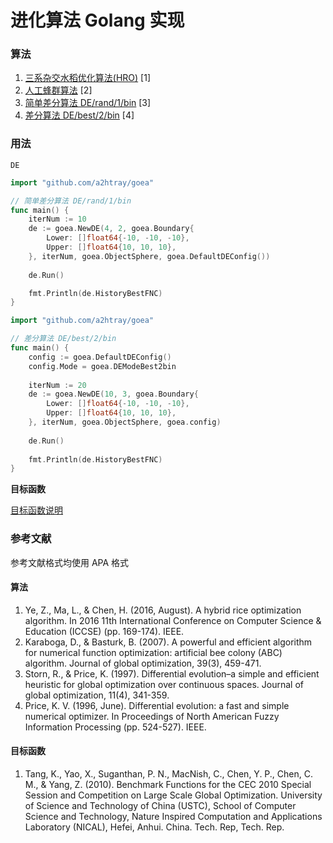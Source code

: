 进化算法 Golang 实现
==========================

### 算法

1. [三系杂交水稻优化算法(HRO)](./doc/HRO.md) [1]
2. [人工蜂群算法](./doc/ABC.md) [2]
3. [简单差分算法 DE/rand/1/bin](./doc/DE-rand-1-bin.md) [3]
4. [差分算法 DE/best/2/bin](./doc/DE-best-2-bin.md) [4]

### 用法

`DE`

```go
import "github.com/a2htray/goea"

// 简单差分算法 DE/rand/1/bin
func main() {
	iterNum := 10
    de := goea.NewDE(4, 2, goea.Boundary{
        Lower: []float64{-10, -10, -10},
        Upper: []float64{10, 10, 10},
    }, iterNum, goea.ObjectSphere, goea.DefaultDEConfig())
    
    de.Run()

    fmt.Println(de.HistoryBestFNC)
}
```

```go
import "github.com/a2htray/goea"

// 差分算法 DE/best/2/bin
func main() {
	config := goea.DefaultDEConfig()
    config.Mode = goea.DEModeBest2bin
    
    iterNum := 20
    de := goea.NewDE(10, 3, goea.Boundary{
        Lower: []float64{-10, -10, -10},
        Upper: []float64{10, 10, 10},
    }, iterNum, goea.ObjectSphere, goea.config)
    
    de.Run()
    
    fmt.Println(de.HistoryBestFNC)
}
```

**目标函数**

[目标函数说明](./doc/FUNCTIONS.md)

### 参考文献

参考文献格式均使用 APA 格式

#### 算法

1. Ye, Z., Ma, L., & Chen, H. (2016, August). A hybrid rice optimization algorithm. In 2016 11th International Conference on Computer Science & Education (ICCSE) (pp. 169-174). IEEE.
2. Karaboga, D., & Basturk, B. (2007). A powerful and efficient algorithm for numerical function optimization: artificial bee colony (ABC) algorithm. Journal of global optimization, 39(3), 459-471.
3. Storn, R., & Price, K. (1997). Differential evolution–a simple and efficient heuristic for global optimization over continuous spaces. Journal of global optimization, 11(4), 341-359.
4. Price, K. V. (1996, June). Differential evolution: a fast and simple numerical optimizer. In Proceedings of North American Fuzzy Information Processing (pp. 524-527). IEEE.

#### 目标函数

1. Tang, K., Yao, X., Suganthan, P. N., MacNish, C., Chen, Y. P., Chen, C. M., & Yang, Z. (2010). Benchmark Functions for the CEC 2010 Special Session and Competition on Large Scale Global Optimization. University of Science and Technology of China (USTC), School of Computer Science and Technology, Nature Inspired Computation and Applications Laboratory (NICAL), Hefei, Anhui. China. Tech. Rep, Tech. Rep.
